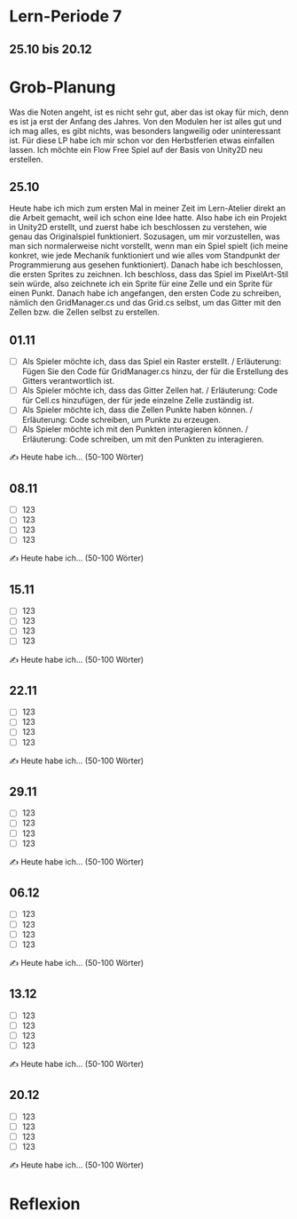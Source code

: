 # Lern-Periode 7
## 25.10 bis 20.12


# Grob-Planung
Was die Noten angeht, ist es nicht sehr gut, aber das ist okay für mich, denn es ist ja erst der Anfang des Jahres. Von den Modulen her ist alles gut und ich mag alles, es gibt nichts, was besonders langweilig oder uninteressant ist. Für diese LP habe ich mir schon vor den Herbstferien etwas einfallen lassen. Ich möchte ein Flow Free Spiel auf der Basis von Unity2D neu erstellen.


## 25.10
Heute habe ich mich zum ersten Mal in meiner Zeit im Lern-Atelier direkt an die Arbeit gemacht, weil ich schon eine Idee hatte. Also habe ich ein Projekt in Unity2D erstellt, und zuerst habe ich beschlossen zu verstehen, wie genau das Originalspiel funktioniert. Sozusagen, um mir vorzustellen, was man sich normalerweise nicht vorstellt, wenn man ein Spiel spielt (ich meine konkret, wie jede Mechanik funktioniert und wie alles vom Standpunkt der Programmierung aus gesehen funktioniert). Danach habe ich beschlossen, die ersten Sprites zu zeichnen. Ich beschloss, dass das Spiel im PixelArt-Stil sein würde, also zeichnete ich ein Sprite für eine Zelle und ein Sprite für einen Punkt. Danach habe ich angefangen, den ersten Code zu schreiben, nämlich den GridManager.cs und das Grid.cs selbst, um das Gitter mit den Zellen bzw. die Zellen selbst zu erstellen.


## 01.11
- [ ] Als Spieler möchte ich, dass das Spiel ein Raster erstellt. /
Erläuterung: Fügen Sie den Code für GridManager.cs hinzu, der für die Erstellung des Gitters verantwortlich ist.
- [ ] Als Spieler möchte ich, dass das Gitter Zellen hat. /
Erläuterung: Code für Cell.cs hinzufügen, der für jede einzelne Zelle zuständig ist.
- [ ] Als Spieler möchte ich, dass die Zellen Punkte haben können. /
Erläuterung: Code schreiben, um Punkte zu erzeugen.
- [ ] Als Spieler möchte ich mit den Punkten interagieren können. /
Erläuterung: Code schreiben, um mit den Punkten zu interagieren.

✍️ Heute habe ich... (50-100 Wörter)


## 08.11
- [ ] 123
- [ ] 123
- [ ] 123
- [ ] 123

✍️ Heute habe ich... (50-100 Wörter)


## 15.11
- [ ] 123
- [ ] 123
- [ ] 123
- [ ] 123

✍️ Heute habe ich... (50-100 Wörter)


## 22.11
- [ ] 123
- [ ] 123
- [ ] 123
- [ ] 123

✍️ Heute habe ich... (50-100 Wörter)


## 29.11
- [ ] 123
- [ ] 123
- [ ] 123
- [ ] 123

✍️ Heute habe ich... (50-100 Wörter)


## 06.12
- [ ] 123
- [ ] 123
- [ ] 123
- [ ] 123

✍️ Heute habe ich... (50-100 Wörter)


## 13.12
- [ ] 123
- [ ] 123
- [ ] 123
- [ ] 123

✍️ Heute habe ich... (50-100 Wörter)


## 20.12
- [ ] 123
- [ ] 123
- [ ] 123
- [ ] 123

✍️ Heute habe ich... (50-100 Wörter)


# Reflexion
